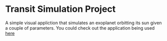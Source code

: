 # Transit Simulation Project

A simple visual appliction that simulates an exoplanet orbitting its sun given a couple of parameters. You could check out the application being used [here](https://www.youtube.com/watch?v=ixzi1N9jMKw)
